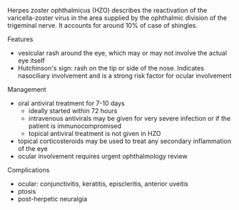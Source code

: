Herpes zoster ophthalmicus (HZO) describes the reactivation of the varicella\-zoster virus in the area supplied by the ophthalmic division of the trigeminal nerve. It accounts for around 10% of case of shingles.  
  
Features  
* vesicular rash around the eye, which may or may not involve the actual eye itself
* Hutchinson's sign: rash on the tip or side of the nose. Indicates nasociliary involvement and is a strong risk factor for ocular involvement

  
Management  
* oral antiviral treatment for 7\-10 days
	+ ideally started within 72 hours
	+ intravenous antivirals may be given for very severe infection or if the patient is immunocompromised
	+ topical antiviral treatment is not given in HZO
* topical corticosteroids may be used to treat any secondary inflammation of the eye
* ocular involvement requires urgent ophthalmology review

  
Complications  
* ocular: conjunctivitis, keratitis, episcleritis, anterior uveitis
* ptosis
* post\-herpetic neuralgia
